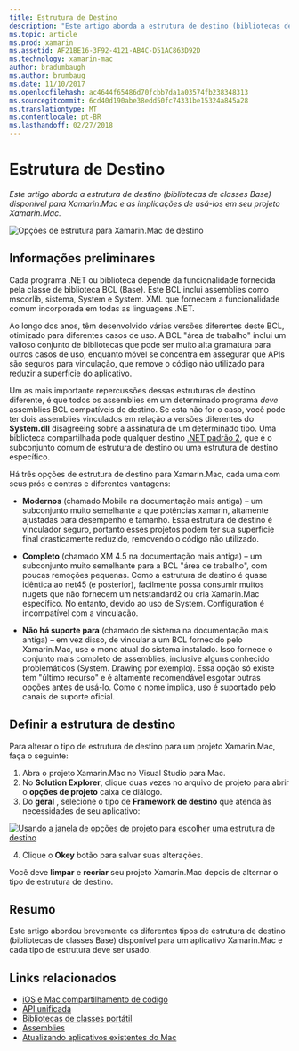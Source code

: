 ```yaml
---
title: Estrutura de Destino
description: "Este artigo aborda a estrutura de destino (bibliotecas de classes Base) disponível para Xamarin.Mac e as implicações de usá-los em seu projeto Xamarin.Mac."
ms.topic: article
ms.prod: xamarin
ms.assetid: AF21BE16-3F92-4121-AB4C-D51AC863D92D
ms.technology: xamarin-mac
author: bradumbaugh
ms.author: brumbaug
ms.date: 11/10/2017
ms.openlocfilehash: ac4644f65486d70fcbb7da1a03574fb238348313
ms.sourcegitcommit: 6cd40d190abe38edd50fc74331be15324a845a28
ms.translationtype: MT
ms.contentlocale: pt-BR
ms.lasthandoff: 02/27/2018
---
```

# <a name="target-framework"></a>Estrutura de Destino

_Este artigo aborda a estrutura de destino (bibliotecas de classes Base) disponível para Xamarin.Mac e as implicações de usá-los em seu projeto Xamarin.Mac._

![Opções de estrutura para Xamarin.Mac de destino](target-framework-images/select-target.png "opções Xamarin.Mac do framework de destino")

## <a name="background"></a>Informações preliminares

Cada programa .NET ou biblioteca depende da funcionalidade fornecida pela classe de biblioteca BCL (Base). Este BCL inclui assemblies como mscorlib, sistema, System e System. XML que fornecem a funcionalidade comum incorporada em todas as linguagens .NET.

Ao longo dos anos, têm desenvolvido várias versões diferentes deste BCL, otimizado para diferentes casos de uso. A BCL "área de trabalho" inclui um valioso conjunto de bibliotecas que pode ser muito alta gramatura para outros casos de uso, enquanto móvel se concentra em assegurar que APIs são seguros para vinculação, que remove o código não utilizado para reduzir a superfície do aplicativo.

Um as mais importante repercussões dessas estruturas de destino diferente, é que todos os assemblies em um determinado programa *deve* assemblies BCL compatíveis de destino. Se esta não for o caso, você pode ter dois assemblies vinculados em relação a versões diferentes do **System.dll** disagreeing sobre a assinatura de um determinado tipo. Uma biblioteca compartilhada pode qualquer destino [.NET padrão 2](https://blog.xamarin.com/share-code-net-standard-2-0/), que é o subconjunto comum de estrutura de destino ou uma estrutura de destino específico.

Há três opções de estrutura de destino para Xamarin.Mac, cada uma com seus prós e contras e diferentes vantagens:

- **Modernos** (chamado Mobile na documentação mais antiga) – um subconjunto muito semelhante a que potências xamarin, altamente ajustadas para desempenho e tamanho. Essa estrutura de destino é vinculador seguro, portanto esses projetos podem ter sua superfície final drasticamente reduzido, removendo o código não utilizado.

- **Completo** (chamado XM 4.5 na documentação mais antiga) – um subconjunto muito semelhante para a BCL "área de trabalho", com poucas remoções pequenas. Como a estrutura de destino é quase idêntica ao net45 (e posterior), facilmente possa consumir muitos nugets que não fornecem um netstandard2 ou cria Xamarin.Mac específico. No entanto, devido ao uso de System. Configuration é incompatível com a vinculação.

- **Não há suporte para** (chamado de sistema na documentação mais antiga) – em vez disso, de vincular a um BCL fornecido pelo Xamarin.Mac, use o mono atual do sistema instalado. Isso fornece o conjunto mais completo de assemblies, inclusive alguns conhecido problemáticos (System. Drawing por exemplo). Essa opção só existe tem "último recurso" e é altamente recomendável esgotar outras opções antes de usá-lo. Como o nome implica, uso é suportado pelo canais de suporte oficial.

## <a name="setting-the-target-framework"></a>Definir a estrutura de destino

Para alterar o tipo de estrutura de destino para um projeto Xamarin.Mac, faça o seguinte:

1. Abra o projeto Xamarin.Mac no Visual Studio para Mac.
2. No **Solution Explorer**, clique duas vezes no arquivo de projeto para abrir o **opções de projeto** caixa de diálogo.
3. Do **geral** , selecione o tipo de **Framework de destino** que atenda às necessidades de seu aplicativo:

  [![Usando a janela de opções de projeto para escolher uma estrutura de destino](target-framework-images/select-target-full.png "usando a janela de opções de projeto para escolher uma estrutura de destino")](target-framework-images/select-target-full-large.png)

4. Clique o **Okey** botão para salvar suas alterações.

Você deve **limpar** e **recriar** seu projeto Xamarin.Mac depois de alternar o tipo de estrutura de destino.

## <a name="summary"></a>Resumo

Este artigo abordou brevemente os diferentes tipos de estrutura de destino (bibliotecas de classes Base) disponível para um aplicativo Xamarin.Mac e cada tipo de estrutura deve ser usado.


## <a name="related-links"></a>Links relacionados

- [iOS e Mac compartilhamento de código](~/cross-platform/macios/index.md)
- [API unificada](~/cross-platform/macios/unified/index.md)
- [Bibliotecas de classes portátil](~/cross-platform/app-fundamentals/pcl.md)
- [Assemblies](~/cross-platform/internals/available-assemblies.md)
- [Atualizando aplicativos existentes do Mac](~/cross-platform/macios/unified/updating-mac-apps.md)
